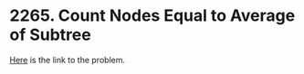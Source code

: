 # 2265. Count Nodes Equal to Average of Subtree

[Here](https://leetcode.com/problems/count-nodes-equal-to-average-of-subtree/) is the link to the problem.